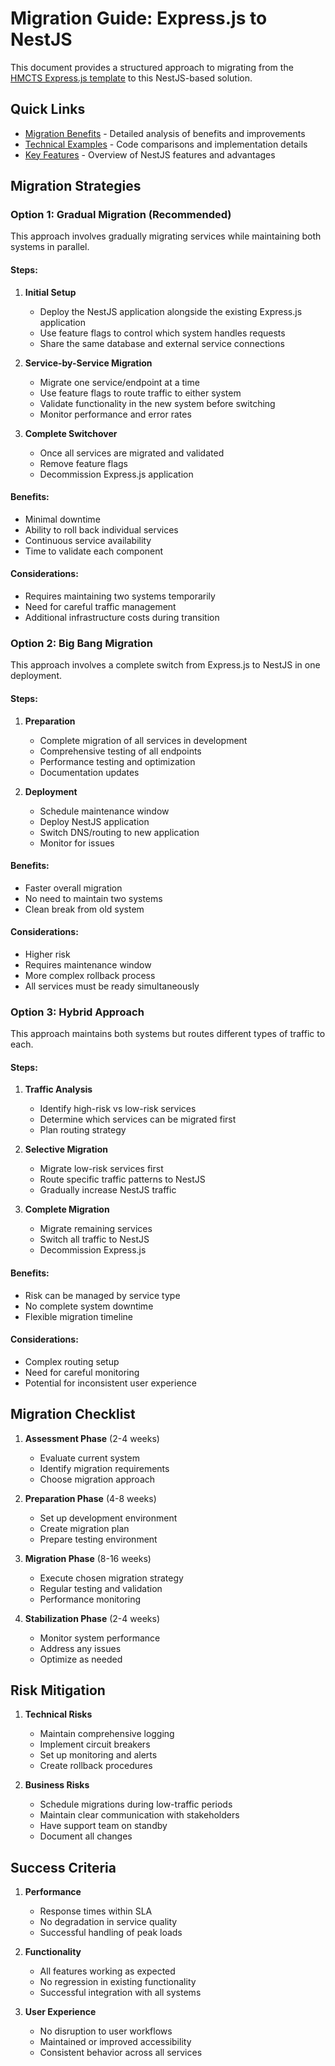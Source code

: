 # Migration Guide: Express.js to NestJS

This document provides a structured approach to migrating from the [HMCTS Express.js template](https://github.com/hmcts/expressjs-template) to this NestJS-based solution.

## Quick Links
- [Migration Benefits](./migration-benefits.md) - Detailed analysis of benefits and improvements
- [Technical Examples](./technical-migration-examples.md) - Code comparisons and implementation details
- [Key Features](./KEYFEATURES.md) - Overview of NestJS features and advantages

## Migration Strategies

### Option 1: Gradual Migration (Recommended)

This approach involves gradually migrating services while maintaining both systems in parallel.

#### Steps:
1. **Initial Setup**
   - Deploy the NestJS application alongside the existing Express.js application
   - Use feature flags to control which system handles requests
   - Share the same database and external service connections

2. **Service-by-Service Migration**
   - Migrate one service/endpoint at a time
   - Use feature flags to route traffic to either system
   - Validate functionality in the new system before switching
   - Monitor performance and error rates

3. **Complete Switchover**
   - Once all services are migrated and validated
   - Remove feature flags
   - Decommission Express.js application

#### Benefits:
- Minimal downtime
- Ability to roll back individual services
- Continuous service availability
- Time to validate each component

#### Considerations:
- Requires maintaining two systems temporarily
- Need for careful traffic management
- Additional infrastructure costs during transition

### Option 2: Big Bang Migration

This approach involves a complete switch from Express.js to NestJS in one deployment.

#### Steps:
1. **Preparation**
   - Complete migration of all services in development
   - Comprehensive testing of all endpoints
   - Performance testing and optimization
   - Documentation updates

2. **Deployment**
   - Schedule maintenance window
   - Deploy NestJS application
   - Switch DNS/routing to new application
   - Monitor for issues

#### Benefits:
- Faster overall migration
- No need to maintain two systems
- Clean break from old system

#### Considerations:
- Higher risk
- Requires maintenance window
- More complex rollback process
- All services must be ready simultaneously

### Option 3: Hybrid Approach

This approach maintains both systems but routes different types of traffic to each.

#### Steps:
1. **Traffic Analysis**
   - Identify high-risk vs low-risk services
   - Determine which services can be migrated first
   - Plan routing strategy

2. **Selective Migration**
   - Migrate low-risk services first
   - Route specific traffic patterns to NestJS
   - Gradually increase NestJS traffic

3. **Complete Migration**
   - Migrate remaining services
   - Switch all traffic to NestJS
   - Decommission Express.js

#### Benefits:
- Risk can be managed by service type
- No complete system downtime
- Flexible migration timeline

#### Considerations:
- Complex routing setup
- Need for careful monitoring
- Potential for inconsistent user experience

## Migration Checklist

1. **Assessment Phase** (2-4 weeks)
   - Evaluate current system
   - Identify migration requirements
   - Choose migration approach

2. **Preparation Phase** (4-8 weeks)
   - Set up development environment
   - Create migration plan
   - Prepare testing environment

3. **Migration Phase** (8-16 weeks)
   - Execute chosen migration strategy
   - Regular testing and validation
   - Performance monitoring

4. **Stabilization Phase** (2-4 weeks)
   - Monitor system performance
   - Address any issues
   - Optimize as needed

## Risk Mitigation

1. **Technical Risks**
   - Maintain comprehensive logging
   - Implement circuit breakers
   - Set up monitoring and alerts
   - Create rollback procedures

2. **Business Risks**
   - Schedule migrations during low-traffic periods
   - Maintain clear communication with stakeholders
   - Have support team on standby
   - Document all changes

## Success Criteria

1. **Performance**
   - Response times within SLA
   - No degradation in service quality
   - Successful handling of peak loads

2. **Functionality**
   - All features working as expected
   - No regression in existing functionality
   - Successful integration with all systems

3. **User Experience**
   - No disruption to user workflows
   - Maintained or improved accessibility
   - Consistent behavior across all services 